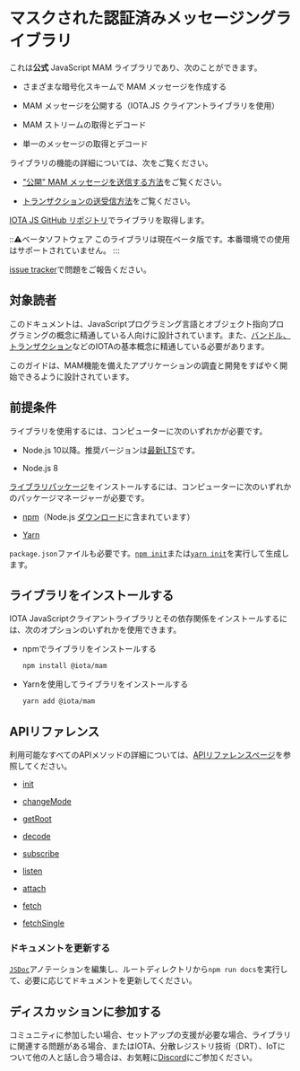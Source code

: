 # マスクされた認証済みメッセージングライブラリ
<!-- # Masked Authenticated Messaging Library -->

これは**公式** JavaScript MAM ライブラリであり、次のことができます。
<!-- This is the **official** JavaScript MAM library, which allows you to do the following: -->
- さまざまな暗号化スキームで MAM メッセージを作成する
<!-- - Create MAM messages with varying encryption schemes -->
- MAM メッセージを公開する（IOTA.JS クライアントライブラリを使用）
<!-- - Publish MAM messages (using the IOTA.JS Client library) -->
- MAM ストリームの取得とデコード
<!-- - Fetch & decode MAM streams -->
- 単一のメッセージの取得とデコード
<!-- - Fetch & Decode singular messages -->

ライブラリの機能の詳細については、次をご覧ください。
<!-- To learn more about how the library works: -->

- ["公開" MAM メッセージを送信する方法](root://mam/0.1/how-to/publishAndFetchPublic.md)をご覧ください。
<!-- - See how you can [send "Public" MAM message](root://mam/0.1/how-to/publishAndFetchPublic.md). -->
- [トランザクションの送受信方法](root://iota-js/0.1/how-to-guides/create-and-manage-cda.md)をご覧ください。
<!-- - See how you can [send and receive](root://iota-js/0.1/how-to-guides/create-and-manage-cda.md) transactions. -->

[IOTA JS GitHub リポジトリ](https://github.com/iotaledger/iota.js)でライブラリを取得します。
<!-- Get the library at the [IOTA JS  GitHub repository](https://github.com/iotaledger/iota.js). -->

:::warning:ベータソフトウェア
このライブラリは現在ベータ版です。本番環境での使用はサポートされていません。
:::
<!-- :::warning:Beta software -->
<!-- This library is currently in beta. Their use in production is not supported. -->
<!-- ::: -->

[issue tracker](https://github.com/iotaledger/mam.client.js/issues/new)で問題をご報告ください。
<!-- Please report any issues in our [issue tracker](https://github.com/iotaledger/mam.client.js/issues/new). -->

## 対象読者
<!-- ## Audience -->

このドキュメントは、JavaScriptプログラミング言語とオブジェクト指向プログラミングの概念に精通している人向けに設計されています。また、[バンドル、トランザクション](root://dev-essentials/0.1/concepts/bundles-and-transactions.md)などのIOTAの基本概念に精通している必要があります。
<!-- This documentation is designed for people who are familiar with the JavaScript programming language and object-oriented programming concepts. You should also be familiar with basic IOTA concepts such as  [bundles, and transactions](root://dev-essentials/0.1/concepts/bundles-and-transactions.md). -->

このガイドは、MAM機能を備えたアプリケーションの調査と開発をすばやく開始できるように設計されています。
<!-- This guide is designed to let you quickly start exploring and developing applications with MAM capabilities. -->

## 前提条件
<!-- ## Prerequisites -->

ライブラリを使用するには、コンピューターに次のいずれかが必要です。
<!-- To use the library, your computer must have one of the following: -->
- Node.js 10以降。推奨バージョンは[最新LTS](https://nodejs.org/en/download/)です。
<!-- - Node.js 10 or higher. Recommended version is [latest LTS](https://nodejs.org/en/download/). -->
- Node.js 8

[ライブラリパッケージ](https://www.npmjs.com/org/iota)をインストールするには、コンピューターに次のいずれかのパッケージマネージャーが必要です。
<!-- To install [library packages](https://www.npmjs.com/org/iota), your computer must have one of the following package managers: -->

- [npm](https://www.npmjs.com/)（Node.js [ダウンロード](https://nodejs.org/en/download/)に含まれています）
<!-- - [npm](https://www.npmjs.com/) (Included in Node.js [downloads](https://nodejs.org/en/download/)) -->
- [Yarn](https://yarnpkg.com/)

`package.json`ファイルも必要です。[`npm init`](https://docs.npmjs.com/cli/init)または[`yarn init`](https://yarnpkg.com/lang/en/docs/cli/init/)を実行して生成します。
<!-- You must also have a `package.json` file. Generate one by doing [`npm init`](https://docs.npmjs.com/cli/init) or [`yarn init`](https://yarnpkg.com/lang/en/docs/cli/init/). -->

## ライブラリをインストールする
<!-- ## Install the library -->

IOTA JavaScriptクライアントライブラリとその依存関係をインストールするには、次のオプションのいずれかを使用できます。
<!-- To install the IOTA JavaScript client library and its dependencies, you can use one of the following options: -->

- npmでライブラリをインストールする
  <!-- - Install the library with npm -->
    ```bash
    npm install @iota/mam
    ```
- Yarnを使用してライブラリをインストールする
  <!-- - Install the library with Yarn -->
    ```bash
    yarn add @iota/mam
    ```

## APIリファレンス
<!-- ## API references -->

利用可能なすべてのAPIメソッドの詳細については、[APIリファレンスページ](https://github.com/iotaledger/mam.client.js/blob/master/README.md)を参照してください。
<!-- For details on all available API methods, see the [references page](https://github.com/iotaledger/mam.client.js/blob/master/README.md). -->

<!-- ## API -->

<!-- For details on all available API methods, see the [references page](root://mam/0.1/references/api.md). -->

- [init](root://mam/0.1/references/api.md#init)

- [changeMode](root://mam/0.1/references/api.md#changeMode)

- [getRoot](root://mam/0.1/references/api.md#getRoot)

- [decode](root://mam/0.1/references/api.md#decode)

- [subscribe](root://mam/0.1/references/api.md#subscribe)

- [listen](root://mam/0.1/references/api.md#listen)

- [attach](root://mam/0.1/references/api.md#attach)

- [fetch](root://mam/0.1/references/api.md#fetch)

- [fetchSingle](root://mam/0.1/references/api.md#fetchSingle)


### ドキュメントを更新する
<!-- ### Update documentation -->

[`JSDoc`](http://usejsdoc.org)アノテーションを編集し、ルートディレクトリから`npm run docs`を実行して、必要に応じてドキュメントを更新してください。
<!-- Please update the documention when needed by editing [`JSDoc`](http://usejsdoc.org) annotations and running `npm run docs` from the root directory. -->

## ディスカッションに参加する
<!-- ## Join the discussion -->

コミュニティに参加したい場合、セットアップの支援が必要な場合、ライブラリに関連する問題がある場合、またはIOTA、分散レジストリ技術（DRT）、IoTについて他の人と話し合う場合は、お気軽に[Discord](https://discord.iota.org)にご参加ください。
<!-- If you want to get involved in the community, need help with getting setup, have any issues related with the library or just want to discuss IOTA, Distributed Registry Technology (DRT) and IoT with other people, feel free to join our [Discord](https://discord.iota.org). -->
